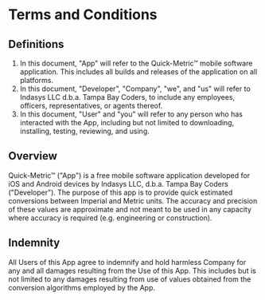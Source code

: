# Terms and Conditions

## Definitions

1. In this document, "App" will refer to the Quick-Metric&trade; mobile software application. This includes all builds and releases of the application on all platforms.
2. In this document, "Developer", "Company", "we", and "us" will refer to Indasys LLC d.b.a. Tampa Bay Coders, to include any employees, officers, representatives, or agents thereof.
3. In this document, "User" and "you" will refer to any person who has interacted with the App, including but not limited to downloading, installing, testing, reviewing, and using.

## Overview

Quick-Metric&trade; ("App") is a free mobile software application developed for iOS and Android devices by Indasys LLC, d.b.a. Tampa Bay Coders ("Developer"). The purpose of this app is to provide quick estimated conversions between Imperial and Metric units. The accuracy and precision of these values are approximate and not meant to be used in any capacity where accuracy is required (e.g. engineering or construction).

## Indemnity

All Users of this App agree to indemnify and hold harmless Company for any and all damages resulting from the Use of this App. This includes but is not limited to any damages resulting from use of values obtained from the conversion algorithms employed by the App.

